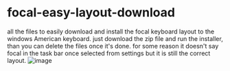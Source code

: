# focal-easy-layout-download
all the files to easily download and install the focal keyboard layout to the windows American keyboard.
just download the zip file and run the installer, than you can delete the files once it's done.
for some reason it doesn't say focal in the task bar once selected from settings but it is still the correct layout.
![image](https://github.com/user-attachments/assets/834d828b-93f8-4652-be8d-f602ba635a65)
